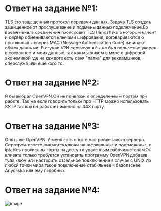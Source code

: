 
# Ответ на задание №1:

TLS это защещенный протокол передачи данных. Задача TLS создать защищенное от прослушивание  и  подмены данных подключение.Во время начала соединения происходит  TLS Handshake в котором  клиент и сервер обмениваются ключами шифрования, договариваются о протоколах и сверив  MAC (Message Authentication Code) начинают обмен данными.
В случае VPN сервисов я бы не был полностью уверен в сохранности моих данных, так как мы живём в мире с цифровой экономикой где на каждого есть своя "папка" для рекламщиков, спецслужб или ещё кого то. 

# Ответ на задание №2:
Я бы выбрал OpenVPN.Он не привязан к определенным портам при работе. Так же если говорить только про HTTP можно использовать SSTP так как он работает именно на 443 порту.

# Ответ на задание №3:
Опять же OpenVPN. У меня есть опыт в настройке такого сервера. Сервером просто выдаются ключи зашифрованные и подписанные, в iptables прописаны порты на доступ к удаленным рабочим столам.От клиента только требуется установить программу OpenVPN добавив туда ключ или настроить отдельное подключение в случае с UNIX.Из любой точки мира такое подключение стабильнее и безопаснее  Anydeska или ему подобных.


# Ответ на задание №4:
![image](https://user-images.githubusercontent.com/107581500/194738970-89816abc-236b-40dc-bd04-d6cf2aa30e98.png)
